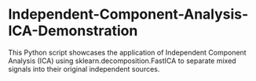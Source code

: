 # Independent-Component-Analysis-ICA-Demonstration
This Python script showcases the application of Independent Component Analysis (ICA) using sklearn.decomposition.FastICA to separate mixed signals into their original independent sources.
